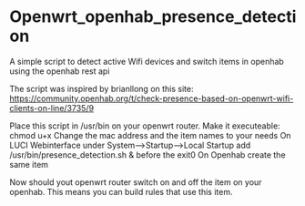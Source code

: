 # Openwrt_openhab_presence_detection
A simple script to detect active Wifi devices and switch items in openhab using the openhab rest api

The script was inspired by brianllong on this site: https://community.openhab.org/t/check-presence-based-on-openwrt-wifi-clients-on-line/3735/9

Place this script in /usr/bin on your openwrt router.
Make it executeable: chmod u+x
Change the mac address and the item names to your needs
On LUCI Webinterface under System-->Startup-->Local Startup add /usr/bin/presence_detection.sh & before the exit0
On Openhab create the same item

Now should yout openwrt router switch on and off the item on your openhab.
This means you can build rules that use this item.

